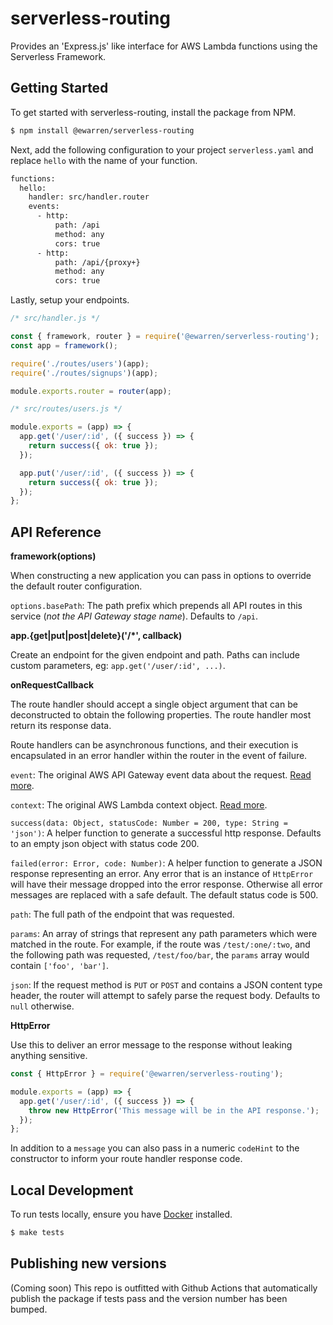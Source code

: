 # serverless-routing

Provides an 'Express.js' like interface for AWS Lambda functions using the Serverless Framework.

## Getting Started

To get started with serverless-routing, install the package from NPM.

```sh
$ npm install @ewarren/serverless-routing
```

Next, add the following configuration to your project `serverless.yaml` and replace `hello` with the name of your function.

```xml
functions:
  hello:
    handler: src/handler.router
    events:
      - http:
          path: /api
          method: any
          cors: true
      - http:
          path: /api/{proxy+}
          method: any
          cors: true
```

Lastly, setup your endpoints.

```js
/* src/handler.js */

const { framework, router } = require('@ewarren/serverless-routing');
const app = framework();

require('./routes/users')(app);
require('./routes/signups')(app);

module.exports.router = router(app);

/* src/routes/users.js */

module.exports = (app) => {
  app.get('/user/:id', ({ success }) => {
    return success({ ok: true });
  });

  app.put('/user/:id', ({ success }) => {
    return success({ ok: true });
  });
};
```

## API Reference

**framework(options)**

When constructing a new application you can pass in options to override the default router configuration.

`options.basePath`: The path prefix which prepends all API routes in this service (_not the API Gateway stage name_). Defaults to `/api`.

**app.{get|put|post|delete}('/*', callback)**

Create an endpoint for the given endpoint and path. Paths can include custom parameters, eg: `app.get('/user/:id', ...)`.

**onRequestCallback**

The route handler should accept a single object argument that can be deconstructed to obtain the following properties. The route handler most return its response data.

Route handlers can be asynchronous functions, and their execution is encapsulated in an error handler within the router in the event of failure.

`event`: The original AWS API Gateway event data about the request. [Read more](https://docs.aws.amazon.com/lambda/latest/dg/eventsources.html#eventsources-api-gateway-request).

`context`: The original AWS Lambda context object. [Read more](https://docs.aws.amazon.com/lambda/latest/dg/nodejs-prog-model-context.html).

`success(data: Object, statusCode: Number = 200, type: String = 'json')`: A helper function to generate a successful http response. Defaults to an empty json object with status code 200.

`failed(error: Error, code: Number)`: A helper function to generate a JSON response representing an error. Any error that is an instance of `HttpError` will have their message dropped into the error response. Otherwise all error messages are replaced with a safe default. The default status code is 500.

`path`: The full path of the endpoint that was requested.

`params`: An array of strings that represent any path parameters which were matched in the route. For example, if the route was `/test/:one/:two`, and the following path was requested, `/test/foo/bar`, the `params` array would contain `['foo', 'bar']`.

`json`: If the request method is `PUT` or `POST` and contains a JSON content type header, the router will attempt to safely parse the request body. Defaults to `null` otherwise.

**HttpError**

Use this to deliver an error message to the response without leaking anything sensitive.

```js
const { HttpError } = require('@ewarren/serverless-routing');

module.exports = (app) => {
  app.get('/user/:id', ({ success }) => {
    throw new HttpError('This message will be in the API response.');
  });
};
```

In addition to a `message` you can also pass in a numeric `codeHint` to the constructor to inform your route handler response code.

## Local Development

To run tests locally, ensure you have [Docker](https://docker.com) installed.

```sh
$ make tests
```

## Publishing new versions

(Coming soon) This repo is outfitted with Github Actions that automatically publish the package if tests pass and the version number has been bumped.
